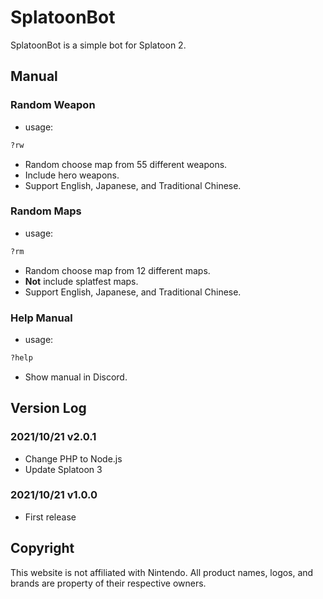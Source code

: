 # SplatoonBot
SplatoonBot is a simple bot for Splatoon 2.

## Manual

### Random Weapon

- usage:

```bash
?rw
```

- Random choose map from 55 different weapons.
- Include hero weapons.
- Support English, Japanese, and Traditional Chinese.

### Random Maps

- usage:

```bash
?rm
```

- Random choose map from 12 different maps.
- **Not** include splatfest maps.
- Support English, Japanese, and Traditional Chinese.

### Help Manual

- usage:

```bash
?help
```

- Show manual in Discord.

## Version Log

### 2021/10/21 v2.0.1
- Change PHP to Node.js
- Update Splatoon 3

### 2021/10/21 v1.0.0
- First release

## Copyright

This website is not affiliated with Nintendo. All product names, logos, and brands are property of their respective owners.
